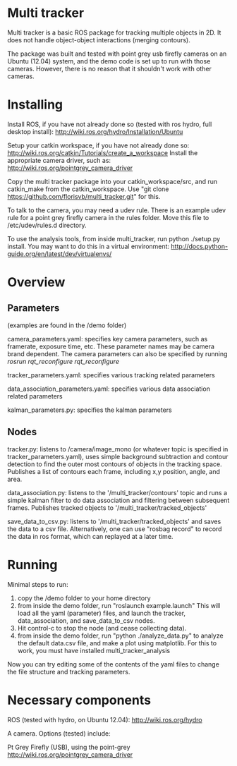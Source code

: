 Multi tracker
============

Multi tracker is a basic ROS package for tracking multiple objects in 2D. It does not handle object-object interactions (merging contours).

The package was built and tested with point grey usb firefly cameras on an Ubuntu (12.04) system, and the demo code is set up to run with those cameras. However, there is no reason that it shouldn't work with other cameras.

Installing
============

Install ROS, if you have not already done so (tested with ros hydro, full desktop install): http://wiki.ros.org/hydro/Installation/Ubuntu

Setup your catkin workspace, if you have not already done so: http://wiki.ros.org/catkin/Tutorials/create_a_workspace
Install the appropriate camera driver, such as: http://wiki.ros.org/pointgrey_camera_driver

Copy the multi tracker package into your catkin_workspace/src, and run catkin_make from the catkin_workspace. Use "git clone https://github.com/florisvb/multi_tracker.git" for this. 

To talk to the camera, you may need a udev rule. There is an example udev rule for a point grey firefly camera in the rules folder. Move this file to /etc/udev/rules.d directory.

To use the analysis tools, from inside multi_tracker, run python ./setup.py install. You may want to do this in a virtual environment: http://docs.python-guide.org/en/latest/dev/virtualenvs/

Overview
============

Parameters
------------

(examples are found in the /demo folder)

camera_parameters.yaml: specifies key camera parameters, such as framerate, exposure time, etc. These parameter names may be camera brand dependent. The camera parameters can also be specified by running *rosrun rqt_reconfigure rqt_reconfigure* 

tracker_parameters.yaml: specifies various tracking related parameters

data_association_parameters.yaml: specifies various data association related parameters

kalman_parameters.py: specifies the kalman parameters

Nodes
------------

tracker.py: listens to /camera/image_mono (or whatever topic is specified in tracker_parameters.yaml), uses simple background subtraction and contour detection to find the outer most contours of objects in the tracking space. Publishes a list of contours each frame, including x,y position, angle, and area. 

data_association.py: listens to the '/multi_tracker/contours' topic and runs a simple kalman filter to do data association and filtering between subsequent frames. Publishes tracked objects to '/multi_tracker/tracked_objects' 

save_data_to_csv.py: listens to '/multi_tracker/tracked_objects' and saves the data to a csv file. Alternatively, one can use "rosbag record" to record the data in ros format, which can replayed at a later time.


Running
============

Minimal steps to run:

1. copy the /demo folder to your home directory
2. from inside the demo folder, run "roslaunch example.launch"
   This will load all the yaml (parameter) files, and launch the tracker, data_association, and save_data_to_csv nodes.
3. Hit control-c to stop the node (and cease collecting data).
4. from inside the demo folder, run "python ./analyze_data.py" to analyze the default data.csv file, and make a plot using matplotlib. For this to work, you must have installed multi_tracker_analysis

Now you can try editing some of the contents of the yaml files to change the file structure and tracking parameters.

Necessary components
============

ROS (tested with hydro, on Ubuntu 12.04): http://wiki.ros.org/hydro

A camera. Options (tested) include:

Pt Grey Firefly (USB), using the point-grey
http://wiki.ros.org/pointgrey_camera_driver
